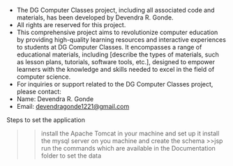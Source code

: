 * The DG Computer Classes project, including all associated code and materials, has been developed by Devendra R. Gonde.
* All rights are reserved for this project.
* This comprehensive project aims to revolutionize computer education by providing high-quality learning resources and interactive experiences to students at DG Computer Classes. It encompasses a range of educational materials, including [describe the types of materials, such as lesson plans, tutorials, software tools, etc.], designed to empower learners with the knowledge and skills needed to excel in the field of computer science.
* For inquiries or support related to the DG Computer Classes project, please contact:
* Name: Devendra R. Gonde
* Email: devendragonde1221@gmail.com

Steps to set the application 
>> install the Apache Tomcat in your machine and set up it
>> install the mysql server on you machine and create the schema >>jsp 
>> run the commands which are available in the Documentation folder to set the data 
